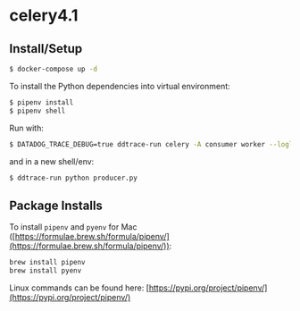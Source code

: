 # celery4.1

## Install/Setup

```sh
$ docker-compose up -d
```

To install the Python dependencies into virtual environment:

```sh
$ pipenv install
$ pipenv shell
```

Run with:

```sh
$ DATADOG_TRACE_DEBUG=true ddtrace-run celery -A consumer worker --loglevel=info
```

and in a new shell/env:

```sh
$ ddtrace-run python producer.py
```

## Package Installs
To install `pipenv` and `pyenv` for Mac ([https://formulae.brew.sh/formula/pipenv/](https://formulae.brew.sh/formula/pipenv/)):

```sh
brew install pipenv 
brew install pyenv 
```

Linux commands can be found here: [https://pypi.org/project/pipenv/](https://pypi.org/project/pipenv/)
